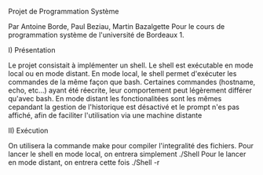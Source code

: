 Projet de Programmation Système

  Par Antoine Borde, Paul Beziau, Martin Bazalgette
  Pour le cours de programmation système de l'université de Bordeaux 1.
  
  
I) Présentation

Le projet consistait à implémenter un shell.
Le shell est exécutable en mode local ou en mode distant.
En mode local, le shell permet d'exécuter les commandes de la même façon que bash.
Certaines  commandes (hostname, echo, etc…) ayant été réecrite, leur comportement
peut légèrement différer qu'avec bash.
En mode distant les fonctionalitées sont les mêmes cepandant la gestion de l'historique
est désactivé et le prompt n'es pas affiché, afin de faciliter l'utilisation via une
machine distante

II) Exécution 

On utilisera la commande make pour compiler l'integralité des fichiers.
Pour lancer le shell en mode local, on entrera simplement ./Shell
Pour le lancer en mode distant, on entrera cette fois ./Shell -r
